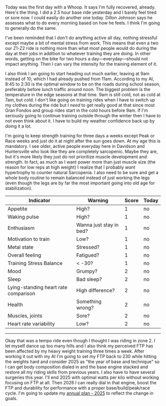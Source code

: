 Today was the first day with a Whoop. It says I'm fully recovered, already. Here's the thing. I did a 2.5 hour base ride yesterday and I barely feel tired or sore now. I could easily do another one today. Dillon Johnson says he assesses what to do every morning based on how he feels. I think I'm going to generally do the same.

I've been reminded that I don't do anything active all day, nothing stressful except maybe a bit of mental stress from work. This means that even a two our Z1-Z2 ride is nothing more than what most people would do during the day at their jobs in addition to whatever training they are doing. In other words, getting on the bike for two hours a day—everyday—should not impact anything. Then I can vary the intensity for the training element of it.

I also think I am going to start heading out much earlier, leaving at 9am instead of 10, which I had already pushed from 11am. According to my AI, 8:45 to 2:30 is the optimal window to be on the roads during school season, preferably before lunch traffic around noon. The biggest problem is the temperature in the edge seasons at that time. 9am is still cold, not as cold at 7am, but cold. I don't like going on training rides when I have to switch up my clothes during the ride but I _need_ to get really good at that since most Gran Fondos and group rides start in the cold hours before 9am. If I'm seriously going to continue training outside through the winter then I have to not even think about it. I have to build my weather confidence back up by doing it a lot.

I'm going to keep strength training for three days a weeks except Peak or Race weeks and just do it at night after the sun goes down. At my age this is mandatory. I see older, active people everyday here in Davidson and Huntersville who look like they are completely sarcopenic. Maybe they are, but it's more likely they just do not prioritize muscle development and strength. In fact, as much as I want power more than just muscle size (the reason for low reps at high weight) I realize that I probably _want_ hypertrophy to counter natural Sarcopenia. I also need to be sure and get a whole body routine to remain balanced instead of just working the legs (even though the legs are by far the most important going into old age for stabilization).

| Indicator                            | Warning                 | Score | Today |
| ------------------------------------ | ----------------------- | ----- | ----- |
| Appetite                             | High?                   | 1     | no    |
| Waking pulse                         | High?                   | 1     | no    |
| Enthusiasm                           | Wanna just stay in bed? | 1     | no    |
| Motivation to train                  | Low?                    | 1     | no    |
| Metal state                          | Stressed?               | 1     | no    |
| Overall feeling                      | Fatigued?               | 1     | no    |
| Training Stress Balance              | < -30?                  | 1     | no    |
| Mood                                 | Grumpy?                 | 2     | no    |
| Sleep                                | Bad sleep?              | 2     | no    |
| Lying-standing heart rate comparison | High difference?        | 2     | no    |
| Health                               | Something wrong?        | 2     | no    |
| Muscles, joints                      | Sore?                   | 2     | no    |
| Heart rate variability               | Low?                    | 2     | no    |

----

Okay that was a tempo ride even though I thought I was riding in zone 2. I let myself dance up too many hills and I also think my perceived FTP has been affected by my heavy weight training three times a week. After working it out with my AI I'm going to set my FTP back to 230 while hitting the weights hard and consider 2025 as "the year of base and technique" so I can get body composition dialed in and the base engine stacked and restore all my riding skills from previous years. I also have to have several surgeries this year. I'll end 2025 with optimal watts per kilo without working focusing on FTP at all. Then 2026 I can really dial in that engine, boost the FTP and durability for performance with a proper base/build/peak/race cycle. I'm going to update my [annual plan - 2025](../Outdoor%20sports/2025%20annual%20training%20plan.md) to reflect the change in goals.